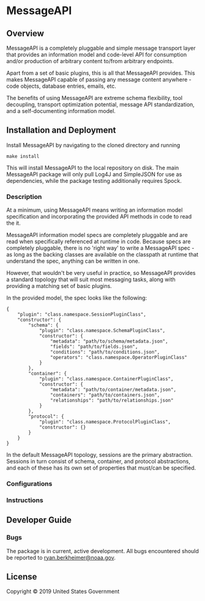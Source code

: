 # MessageAPI


## Overview

MessageAPI is a completely pluggable and simple message transport layer that provides
an information model and code-level API for consumption and/or production of arbitrary
content to/from arbitrary endpoints.

Apart from a set of basic plugins, this is all that MessageAPI provides. This makes
MessageAPI capable of passing any message content anywhere - code objects, database
entries, emails, etc.

The benefits of using MessageAPI are extreme schema flexibility, tool decoupling,
transport optimization potential, message API standardization, and a self-documenting information model.

## Installation and Deployment

Install MessageAPI by navigating to the cloned directory and running

```
make install
```

This will install MessageAPI to the local repository on disk.
The main MessageAPI package will only pull Log4J and SimpleJSON for use as dependencies,
while the package testing additionally requires Spock.

### Description

At a minimum, using MessageAPI means writing an information model specification
and incorporating the provided API methods in code to read the it.

MessageAPI information model specs are completely pluggable and are read when specifically
referenced at runtime in code. Because specs are completely pluggable, there is no
'right way' to write a MessageAPI spec - as long as the backing classes are available
on the classpath at runtime that understand the spec, anything can be written in one.

However, that wouldn't be very useful in practice, so MessageAPI provides a standard
topology that will suit most messaging tasks, along with providing a matching set of basic plugins.

In the provided model, the spec looks like the following:

```
{
    "plugin": "class.namespace.SessionPluginClass",
    "constructor": {
        "schema": {
            "plugin": "class.namespace.SchemaPluginClass",
            "constructor": {
                "metadata": "path/to/schema/metadata.json",
                "fields": "path/to/fields.json",
                "conditions": "path/to/conditions.json",
                "operators": "class.namespace.OperatorPluginClass"
            }
        },
        "container": {
            "plugin": "class.namespace.ContainerPluginClass",
            "constructor": {
                "metadata": "path/to/container/metadata.json",
                "containers": "path/to/containers.json",
                "relationships": "path/to/relationships.json"
            }
        },
        "protocol": {
            "plugin": "class.namespace.ProtocolPluginClass",
            "constructor": {}
        }
    }
}
```

In the default MessageAPI topology, sessions are the primary abstraction.
Sessions in turn consist of schema, container, and protocol abstractions, and each
of these has its own set of properties that must/can be specified.

### Configurations


### Instructions

## Developer Guide

### Bugs

The package is in current, active development.
All bugs encountered should be reported to ryan.berkheimer@noaa.gov.

## License

Copyright © 2019 United States Government
